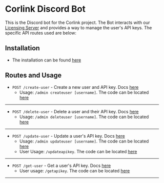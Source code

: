 # Corlink Discord Bot

This is the Discord bot for the Corlink project. 
The Bot interacts with our [Licensing Server](../licensing/)
and provides a way to manage the user's API keys.
The specific API routes used are below:

## Installation

- The installation can be found [here](./setup.md)

## Routes and Usage
- `POST /create-user` - Create a new user and API key. Docs [here](../licensing/README.md#post-create-user)
    - Usage: `/admin createuser [username]`. The code can be located [here](./commands/createuser.rb)
--- 
- `POST /delete-user` - Delete a user and their API key. Docs [here](../licensing/README.md#post-delete-user)
    - Usage: `/admin deleteuser [username]`. The code can be located [here](./commands/deleteuser.rb)   
---
- `POST /update-user` - Update a user's API key. Docs [here](../licensing/README.md#post-update-user)
    - Usage: `/admin updateuser [username]`. The code can be located [here](./commands/updateuser.rb)
    - User Usage: `/updateapikey`. The code can be located [here](./commands/updateapikey.rb)
---
- `POST /get-user` - Get a user's API key. Docs [here](../licensing/README.md#post-get-user)
    - User usage: `/getapikey`. The code can be located [here](./commands/getapikey.rb)
---
